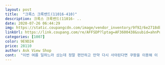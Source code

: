```yaml
---
layout: post 
title:  "크록스 크록밴드(11016-410)" 
description: 크록스 크록밴드(11016- ..
date: 2020-07-26 06:44:29 
img: https://static.coupangcdn.com/image/vendor_inventory/9f92/6e2718dbb72bb3e445fb7d59a8b81e9b862adad05b7ab2d0fa08e651b024.jpg 
linkUrl: https://link.coupang.com/re/AFFSDP?lptag=AF3600438&subid=ahnPublicAsk&pageKey=107034580&itemId=323610394&vendorItemId=5452901622&traceid=V0-113-3d6a883bd76c318b 
categories: [1007] 
color: 9E9D24 
price: 28110 
author: Ask View Shop 
cont:  "이번 여름 일하느라 샀는데 정말 편안하고 만약 다시 사야된다면 쿠팡을 이용해 이 제품 다시 재구매 의사 높아요<br/>" 
---
```

